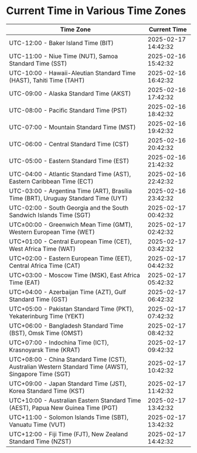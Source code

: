 # Current Time in Various Time Zones

| Time Zone | Current Time |
|-----------|--------------|
| UTC-12:00 - Baker Island Time (BIT) | 2025-02-17 14:42:32 |
| UTC-11:00 - Niue Time (NUT), Samoa Standard Time (SST) | 2025-02-16 15:42:32 |
| UTC-10:00 - Hawaii-Aleutian Standard Time (HAST), Tahiti Time (TAHT) | 2025-02-16 16:42:32 |
| UTC-09:00 - Alaska Standard Time (AKST) | 2025-02-16 17:42:32 |
| UTC-08:00 - Pacific Standard Time (PST) | 2025-02-16 18:42:32 |
| UTC-07:00 - Mountain Standard Time (MST) | 2025-02-16 19:42:32 |
| UTC-06:00 - Central Standard Time (CST) | 2025-02-16 20:42:32 |
| UTC-05:00 - Eastern Standard Time (EST) | 2025-02-16 21:42:32 |
| UTC-04:00 - Atlantic Standard Time (AST), Eastern Caribbean Time (ECT) | 2025-02-16 22:42:32 |
| UTC-03:00 - Argentina Time (ART), Brasília Time (BRT), Uruguay Standard Time (UYT) | 2025-02-16 23:42:32 |
| UTC-02:00 - South Georgia and the South Sandwich Islands Time (SGT) | 2025-02-17 00:42:32 |
| UTC±00:00 - Greenwich Mean Time (GMT), Western European Time (WET) | 2025-02-17 02:42:32 |
| UTC+01:00 - Central European Time (CET), West Africa Time (WAT) | 2025-02-17 03:42:32 |
| UTC+02:00 - Eastern European Time (EET), Central Africa Time (CAT) | 2025-02-17 04:42:32 |
| UTC+03:00 - Moscow Time (MSK), East Africa Time (EAT) | 2025-02-17 05:42:32 |
| UTC+04:00 - Azerbaijan Time (AZT), Gulf Standard Time (GST) | 2025-02-17 06:42:32 |
| UTC+05:00 - Pakistan Standard Time (PKT), Yekaterinburg Time (YEKT) | 2025-02-17 07:42:32 |
| UTC+06:00 - Bangladesh Standard Time (BST), Omsk Time (OMST) | 2025-02-17 08:42:32 |
| UTC+07:00 - Indochina Time (ICT), Krasnoyarsk Time (KRAT) | 2025-02-17 09:42:32 |
| UTC+08:00 - China Standard Time (CST), Australian Western Standard Time (AWST), Singapore Time (SGT) | 2025-02-17 10:42:32 |
| UTC+09:00 - Japan Standard Time (JST), Korea Standard Time (KST) | 2025-02-17 11:42:32 |
| UTC+10:00 - Australian Eastern Standard Time (AEST), Papua New Guinea Time (PGT) | 2025-02-17 13:42:32 |
| UTC+11:00 - Solomon Islands Time (SBT), Vanuatu Time (VUT) | 2025-02-17 13:42:32 |
| UTC+12:00 - Fiji Time (FJT), New Zealand Standard Time (NZST) | 2025-02-17 14:42:32 |
